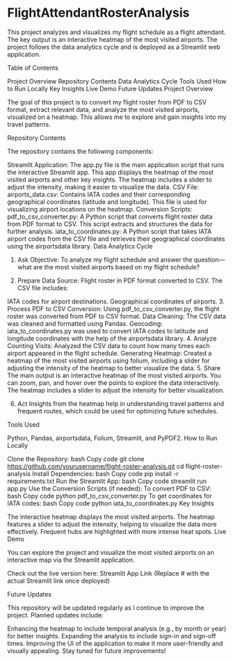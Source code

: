 # FlightAttendantRosterAnalysis

This project analyzes and visualizes my flight schedule as a flight attendant. The key output is an interactive heatmap of the most visited airports. The project follows the data analytics cycle and is deployed as a Streamlit web application.

Table of Contents

Project Overview
Repository Contents
Data Analytics Cycle
Tools Used
How to Run Locally
Key Insights
Live Demo
Future Updates
Project Overview

The goal of this project is to convert my flight roster from PDF to CSV format, extract relevant data, and analyze the most visited airports, visualized on a heatmap. This allows me to explore and gain insights into my travel patterns.

Repository Contents

The repository contains the following components:

Streamlit Application:
The app.py file is the main application script that runs the interactive Streamlit app. This app displays the heatmap of the most visited airports and other key insights. The heatmap includes a slider to adjust the intensity, making it easier to visualize the data.
CSV File:
airports_data.csv: Contains IATA codes and their corresponding geographical coordinates (latitude and longitude). This file is used for visualizing airport locations on the heatmap.
Conversion Scripts:
pdf_to_csv_converter.py: A Python script that converts flight roster data from PDF format to CSV. This script extracts and structures the data for further analysis.
iata_to_coordinates.py: A Python script that takes IATA airport codes from the CSV file and retrieves their geographical coordinates using the airportsdata library.
Data Analytics Cycle

1. Ask
Objective: To analyze my flight schedule and answer the question—what are the most visited airports based on my flight schedule?

2. Prepare
Data Source:
Flight roster in PDF format converted to CSV. The CSV file includes:

IATA codes for airport destinations.
Geographical coordinates of airports.
3. Process
PDF to CSV Conversion: Using pdf_to_csv_converter.py, the flight roster was converted from PDF to CSV format.
Data Cleaning: The CSV data was cleaned and formatted using Pandas.
Geocoding: iata_to_coordinates.py was used to convert IATA codes to latitude and longitude coordinates with the help of the airportsdata library.
4. Analyze
Counting Visits: Analyzed the CSV data to count how many times each airport appeared in the flight schedule.
Generating Heatmap: Created a heatmap of the most visited airports using folium, including a slider for adjusting the intensity of the heatmap to better visualize the data.
5. Share
The main output is an interactive heatmap of the most visited airports. You can zoom, pan, and hover over the points to explore the data interactively. The heatmap includes a slider to adjust the intensity for better visualization.

6. Act
Insights from the heatmap help in understanding travel patterns and frequent routes, which could be used for optimizing future schedules.

Tools Used

Python, Pandas, airportsdata, Folium, Streamlit, and PyPDF2.
How to Run Locally

Clone the Repository:
bash
Copy code
git clone https://github.com/yourusername/flight-roster-analysis.git
cd flight-roster-analysis
Install Dependencies:
bash
Copy code
pip install -r requirements.txt
Run the Streamlit App:
bash
Copy code
streamlit run app.py
Use the Conversion Scripts (if needed):
To convert PDF to CSV:
bash
Copy code
python pdf_to_csv_converter.py
To get coordinates for IATA codes:
bash
Copy code
python iata_to_coordinates.py
Key Insights

The interactive heatmap displays the most visited airports.
The heatmap features a slider to adjust the intensity, helping to visualize the data more effectively.
Frequent hubs are highlighted with more intense heat spots.
Live Demo

You can explore the project and visualize the most visited airports on an interactive map via the Streamlit application.

Check out the live version here: Streamlit App Link
(Replace # with the actual Streamlit link once deployed)

Future Updates

This repository will be updated regularly as I continue to improve the project. Planned updates include:

Enhancing the heatmap to include temporal analysis (e.g., by month or year) for better insights.
Expanding the analysis to include sign-in and sign-off times.
Improving the UI of the application to make it more user-friendly and visually appealing.
Stay tuned for future improvements!
